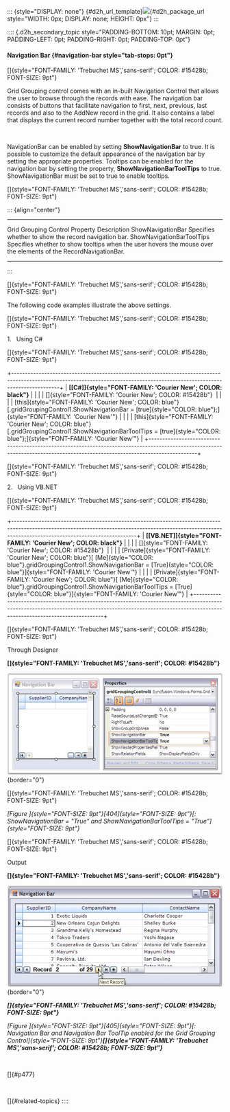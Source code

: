 ::: {style="DISPLAY: none"}
[](ms-xhelp:///?Id=d2h_url_template){#d2h_url_template}![](!package_url!){#d2h_package_url style="WIDTH: 0px; DISPLAY: none; HEIGHT: 0px"}
:::

:::: {.d2h_secondary_topic style="PADDING-BOTTOM: 10pt; MARGIN: 0pt; PADDING-LEFT: 0pt; PADDING-RIGHT: 0pt; PADDING-TOP: 0pt"}
#### Navigation Bar {#navigation-bar style="tab-stops: 0pt"}

[]{style="FONT-FAMILY: 'Trebuchet MS','sans-serif'; COLOR: #15428b; FONT-SIZE: 9pt"} 

Grid Grouping control comes with an in-built Navigation Control that allows the user to browse through the records with ease. The navigation bar consists of buttons that facilitate navigation to first, next, previous, last records and also to the AddNew record in the grid. It also contains a label that displays the current record number together with the total record count.

 

NavigationBar can be enabled by setting **ShowNavigationBar** to true. It is possible to customize the default appearance of the navigation bar by setting the appropriate properties. Tooltips can be enabled for the navigation bar by setting the property, **ShowNavigationBarToolTips** to true. ShowNavigationBar must be set to true to enable tooltips.

[]{style="FONT-FAMILY: 'Trebuchet MS','sans-serif'; COLOR: #15428b; FONT-SIZE: 9pt"} 

::: {align="center"}
  -------------------------------- -----------------------------------------------------------------------------------------------------------------
  Grid Grouping Control Property   Description
  ShowNavigationBar                Specifies whether to show the record navigation bar.
  ShowNavigationBarToolTips        Specifies whether to show tooltips when the user hovers the mouse over the elements of the RecordNavigationBar.
  -------------------------------- -----------------------------------------------------------------------------------------------------------------
:::

[]{style="FONT-FAMILY: 'Trebuchet MS','sans-serif'; COLOR: #15428b; FONT-SIZE: 9pt"} 

The following code examples illustrate the above settings.

[]{style="FONT-FAMILY: 'Trebuchet MS','sans-serif'; COLOR: #15428b; FONT-SIZE: 9pt"} 

1.   Using C#

[]{style="FONT-FAMILY: 'Trebuchet MS','sans-serif'; COLOR: #15428b; FONT-SIZE: 9pt"} 

+-----------------------------------------------------------------------------------------------------------------------------------------------------------------------------+
| **[\[C#\]]{style="FONT-FAMILY: 'Courier New'; COLOR: black"}**                                                                                                              |
|                                                                                                                                                                             |
| []{style="FONT-FAMILY: 'Courier New'; COLOR: #15428b"}                                                                                                                      |
|                                                                                                                                                                             |
| [this]{style="FONT-FAMILY: 'Courier New'; COLOR: blue"}[.gridGroupingControl1.ShowNavigationBar = [true]{style="COLOR: blue"};]{style="FONT-FAMILY: 'Courier New'"}         |
|                                                                                                                                                                             |
| [this]{style="FONT-FAMILY: 'Courier New'; COLOR: blue"}[.gridGroupingControl1.ShowNavigationBarToolTips = [true]{style="COLOR: blue"};]{style="FONT-FAMILY: 'Courier New'"} |
+-----------------------------------------------------------------------------------------------------------------------------------------------------------------------------+

[]{style="FONT-FAMILY: 'Trebuchet MS','sans-serif'; COLOR: #15428b; FONT-SIZE: 9pt"} 

2.   Using VB.NET

[]{style="FONT-FAMILY: 'Trebuchet MS','sans-serif'; COLOR: #15428b; FONT-SIZE: 9pt"} 

+---------------------------------------------------------------------------------------------------------------------------------------------------------------------------------------------------------+
| **[\[VB.NET\]]{style="FONT-FAMILY: 'Courier New'; COLOR: black"}**                                                                                                                                      |
|                                                                                                                                                                                                         |
| []{style="FONT-FAMILY: 'Courier New'; COLOR: #15428b"}                                                                                                                                                  |
|                                                                                                                                                                                                         |
| [Private]{style="FONT-FAMILY: 'Courier New'; COLOR: blue"}[ [Me]{style="COLOR: blue"}.gridGroupingControl1.ShowNavigationBar = [True]{style="COLOR: blue"}]{style="FONT-FAMILY: 'Courier New'"}         |
|                                                                                                                                                                                                         |
| [Private]{style="FONT-FAMILY: 'Courier New'; COLOR: blue"}[ [Me]{style="COLOR: blue"}.gridGroupingControl1.ShowNavigationBarToolTips = [True]{style="COLOR: blue"}]{style="FONT-FAMILY: 'Courier New'"} |
+---------------------------------------------------------------------------------------------------------------------------------------------------------------------------------------------------------+

[]{style="FONT-FAMILY: 'Trebuchet MS','sans-serif'; COLOR: #15428b; FONT-SIZE: 9pt"} 

Through Designer

**[]{style="FONT-FAMILY: 'Trebuchet MS','sans-serif'; COLOR: #15428b"}** 

![](ImagesExt/image91_463.jpg){border="0"}

[]{style="FONT-FAMILY: 'Trebuchet MS','sans-serif'; COLOR: #15428b; FONT-SIZE: 9pt"} 

*[Figure ]{style="FONT-SIZE: 9pt"}[404]{style="FONT-SIZE: 9pt"}[: ShowNavigationBar = \"True\" and ShowNavigationBarToolTips = \"True\"]{style="FONT-SIZE: 9pt"}*

[]{style="FONT-FAMILY: 'Trebuchet MS','sans-serif'; COLOR: #15428b; FONT-SIZE: 9pt"} 

Output

**[]{style="FONT-FAMILY: 'Trebuchet MS','sans-serif'; COLOR: #15428b"}** 

![](ImagesExt/image91_464.jpg){border="0"}

***[]{style="FONT-FAMILY: 'Trebuchet MS','sans-serif'; COLOR: #15428b; FONT-SIZE: 9pt"}*** 

*[Figure ]{style="FONT-SIZE: 9pt"}[405]{style="FONT-SIZE: 9pt"}[: Navigation Bar and Navigation Bar ToolTip enabled for the Grid Grouping Control]{style="FONT-SIZE: 9pt"}****[]{style="FONT-FAMILY: 'Trebuchet MS','sans-serif'; COLOR: #15428b; FONT-SIZE: 9pt"}***

 

[]{#p477} 

 

[]{#related-topics}
::::

